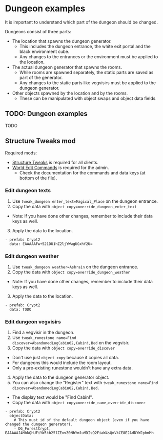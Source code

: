 # Dungeon examples

It is important to understand which part of the dungeon should be changed.

Dungeons consist of three parts:
- The location that spawns the dungeon generator.
  - This includes the dungeon entrance, the white exit portal and the black environment cube.
  - Any changes to the entrances or the environment must be applied to the location.
- The actual dungeon generator that spawns the rooms.
  - While rooms are spawned separately, the static parts are saved as part of the generator.
  - Any changes to the static parts like vegvisirs must be applied to the dungeon generator.
- Other objects spawned by the location and by the rooms.
  - These can be manipulated with object swaps and object data fields.

## TODO: Dungeon examples

TODO

## Structure Tweaks mod

Required mods: 
- [Structure Tweaks](https://valheim.thunderstore.io/package/JereKuusela/Structure_Tweaks/) is required for all clients.
- [World Edit Commands](https://valheim.thunderstore.io/package/JereKuusela/World_Edit_Commands/) is required for the admin.
  - Check the documentation for the commands and data keys (at bottom of the file).

### Edit dungeon texts

1. Use `tweak_dungeon enter_text=Magical_Place` on the dungeon entrance.
2. Copy the data with `object copy=override_dungeon_enter_text`
  - Note: If you have done other changes, remember to include their data keys as well.
3. Apply the data to the location.
```
- prefab: Crypt2
  data: EAAAAAFw+521DU1hZ2ljYWwgUGxhY2U=
```

### Edit dungeon weather

1. Use `tweak_dungeon weather=Ashrain` on the dungeon entrance.
2. Copy the data with `object copy=override_dungeon_weather`
  - Note: If you have done other changes, remember to include their data keys as well.
3. Apply the data to the location.
```
- prefab: Crypt2
  data: TODO
```

### Edit dungeon vegvisirs

1. Find a vegvisir in the dungeon.
2. Use `tweak_runestone name=Find discover=AbandonedLogCabin02,Cabin!,Bed` on the vegvisir.
3. Copy the data with `object copy=override_discover`
  - Don't use just `object copy` because it copies all data.
  - For dungeons this would include the room layout.
  - Only a pre-existing runestone wouldn't have any extra data.
4. Apply the data to the dungeon generator object.
5. You can also change the "Register" text with `tweak_runestone name=Find discover=AbandonedLogCabin02,Cabin!,Bed`.
  - The display text would be "Find Cabin!".
  - Copy the data with `object copy=override_name,override_discover`
```
- prefab: Crypt2
  objectData:
    # This must id of the default dungeon object (even if you have changed the dungeon generator).
    - DG_ForestCrypt, EAAAAAJ4MbkQHUFiYW5kb25lZExvZ0NhYmluMDIsQ2FiaW4sQmVkCE8E2AdDYWJpbnMh
```
